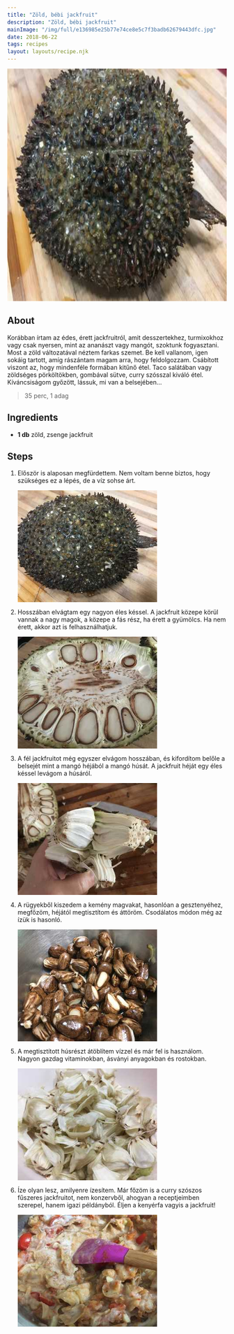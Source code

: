 ```yaml
---
title: "Zöld, bébi jackfruit"
description: "Zöld, bébi jackfruit"
mainImage: "/img/full/e136985e25b77e74ce8e5c7f3badb62679443dfc.jpg"
date: 2018-06-22
tags: recipes
layout: layouts/recipe.njk
---
```

                            
<p align="center"><a href="https://cookpad.com/hu/receptek/5210947-zold-bebi-jackfruit" rel="Recipe source page"><img width="751" height="532" src="/img/full/e136985e25b77e74ce8e5c7f3badb62679443dfc.jpg"/></a></p>

## About
<p class="mb-sm">Korábban írtam az édes, érett jackfruitról, amit desszertekhez, turmixokhoz vagy csak nyersen, mint az ananászt vagy mangót, szoktunk fogyasztani. Most a zöld változatával néztem farkas szemet. Be kell vallanom, igen sokáig tartott, amíg rászántam magam arra, hogy feldolgozzam.  Csábított viszont az, hogy mindenféle formában kitűnő étel. Taco salátában vagy zöldséges pörköltökben, gombával sütve, curry szósszal  kiváló étel. Kíváncsiságom győzött, lássuk, mi van a belsejében...</p>

> 35 perc, 1 adag 

## Ingredients
* **1 db** zöld, zsenge jackfruit

## Steps

1. Először is alaposan megfürdettem. Nem voltam benne biztos, hogy szükséges ez a lépés, de a víz sohse árt.
 
    <p><img width="320" height="256" align="left" src="/img/full/e27c5c5bcc58bcd309d8d0165fbc5f35feeec293.jpg"/></p><div style="clear: both"/>

2. Hosszában elvágtam egy nagyon éles késsel. A jackfruit közepe körül vannak a nagy magok, a közepe a fás rész, ha érett a gyümölcs. Ha nem érett, akkor azt is felhasználhatjuk.
 
    <p><img width="320" height="256" align="left" src="/img/full/8257238c94b39065ca37b70b7623090c47d0e506.jpg"/></p><div style="clear: both"/>

3. A fél jackfruitot még egyszer elvágom hosszában, és kifordítom belőle a belsejét mint a mangó héjából a mangó húsát. A jackfruit héját egy éles késsel levágom a húsáról.
 
    <p><img width="320" height="256" align="left" src="/img/full/871e561299dda0bc31b999f7e71f9c2676c919c8.jpg"/></p><div style="clear: both"/>

4. A rügyekből kiszedem a kemény magvakat, hasonlóan a gesztenyéhez, megfőzöm, héjától megtisztítom és áttöröm. Csodálatos módon még az ízük is hasonló.
 
    <p><img width="320" height="256" align="left" src="/img/full/0b2f3c1a5646c204fb2eda757b57ddb6da58c386.jpg"/></p><div style="clear: both"/>

5. A megtisztított húsrészt átöblítem vízzel és már fel is használom. Nagyon gazdag vitaminokban, ásványi anyagokban és rostokban.
 
    <p><img width="320" height="256" align="left" src="/img/full/4f1f00b5b46fde8d3c95a8b3f3597b76061f85bc.jpg"/></p><div style="clear: both"/>

6. Íze olyan lesz, amilyenre ízesítem. Már főzöm is a curry szószos fűszeres jackfruitot, nem konzervből, ahogyan a receptjeimben szerepel, hanem igazi példányból. Éljen a kenyérfa vagyis a jackfruit!
 
    <p><img width="320" height="256" align="left" src="/img/full/c692e1171c952cafa5b2a9802bc4c7791c9a88ec.jpg"/></p><div style="clear: both"/>

